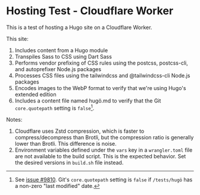 # Hosting Test - Cloudflare Worker

This is a test of hosting a Hugo site on a Cloudflare Worker.

This site:

1. Includes content from a Hugo module
1. Transpiles Sass to CSS using Dart Sass
1. Performs vendor prefixing of CSS rules using the postcss, postcss-cli, and autoprefixer Node.js packages
1. Processes CSS files using the tailwindcss and @tailwindcss-cli Node.js packages
1. Encodes images to the WebP format to verify that we're using Hugo's extended edition
1. Includes a content file named hugö.md to verify that the Git `core.quotepath` setting is `false`[^1].

[^1]: See [issue #9810](https://github.com/gohugoio/hugo/issues/9810). Git's `core.quotepath` setting is `false` if `/tests/hugö` has a non-zero "last modified" date.

Notes:

1. Cloudflare uses Zstd compression, which is faster to compress/decompress than Brotli, but the compression ratio is generally lower than Brotli. This difference is noise.
2. Environment variables defined under the `vars` key in a `wrangler.toml` file are not available to the build script. This is the expected behavior. Set the desired versions in `build.sh` file instead.

